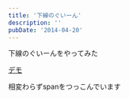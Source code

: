 ```yaml
---
title: '下線のぐいーん'
description: ''
pubDate: '2014-04-20'
---
```


<p>下線のぐいーんをやってみた</p>
<p><a href="https://archive.yuheijotaki.com/demo/underline_anime/">デモ</a></p>
<p>相変わらずspanをつっこんでいます</p>
